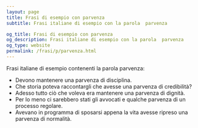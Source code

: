 ```yaml
---
layout: page
title: Frasi di esempio con parvenza 
subtitle: Frasi italiane di esempio con la parola  parvenza

og_title: Frasi di esempio con parvenza 
og_description: Frasi italiane di esempio con la parola  parvenza
og_type: website
permalink: /frasi/p/parvenza.html
---
```


Frasi italiane di esempio contenenti la parola parvenza:


- Devono mantenere una parvenza di disciplina.
- Che storia poteva raccontargli che avesse una parvenza di credibilità?
- Adesso tutto ciò che voleva era mantenere una parvenza di dignità.
- Per lo meno ci sarebbero stati gli avvocati e qualche parvenza di un processo regolare.
- Avevano in programma di sposarsi appena la vita avesse ripreso una parvenza di normalità.

